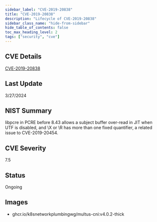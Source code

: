 ```yaml
---
sidebar_label: "CVE-2019-20838"
title: "CVE-2019-20838"
description: "Lifecycle of CVE-2019-20838"
sidebar_class_name: "hide-from-sidebar"
hide_table_of_contents: false
toc_max_heading_level: 2
tags: ["security", "cve"]
---
```


## CVE Details

[CVE-2019-20838](https://nvd.nist.gov/vuln/detail/CVE-2019-20838)


## Last Update

3/27/2024

## NIST Summary

libpcre in PCRE before 8.43 allows a subject buffer over-read in JIT when UTF is disabled, and \\X or \\R has more than one fixed quantifier, a related issue to CVE-2019-20454.

## CVE Severity

7.5

## Status

Ongoing

## Images

- ghcr.io/k8snetworkplumbingwg/multus-cni:v4.0.2-thick


